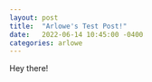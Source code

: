 ```yaml
---
layout: post
title:  "Arlowe's Test Post!"
date:   2022-06-14 10:45:00 -0400
categories: arlowe
---
```


Hey there!